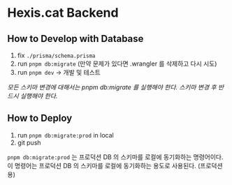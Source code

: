 # Hexis.cat Backend

## How to Develop with Database

1. fix `./prisma/schema.prisma`
2. run `pnpm db:migrate` (만약 문제가 있다면 .wrangler 를 삭제하고 다시 시도)
3. run `pnpm dev` -> 개발 및 테스트

_모든 스키마 변경에 대해서는 pnpm db:migrate 를 실행해야 한다. 스키마 변경 후 반드시 실행해야 한다._

## How to Deploy

1. run `pnpm db:migrate:prod` in local
2. git push

`pnpm db:migrate:prod` 는 프로덕션 DB 의 스키마를 로컬에 동기화하는 명령어이다. 이 명령어는 프로덕션 DB 의 스키마를 로컬에 동기화하는 용도로 사용된다. (프로덕션용)
